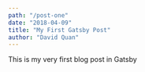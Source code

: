 ```yaml
---
path: "/post-one"
date: "2018-04-09"
title: "My First Gatsby Post"
author: "David Quan"
---
```


This is my very first blog post in Gatsby